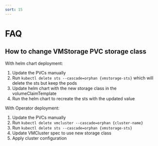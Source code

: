 ```yaml
---
sort: 15
---
```


# FAQ

## How to change VMStorage PVC storage class

With helm chart deployment:

1. Update the PVCs manually
2. Run `kubectl delete sts --cascade=orphan {vmstorage-sts}` which will delete the sts but keep the pods
3. Update helm chart with the new storage class in the volumeClaimTemplate
4. Run the helm chart to recreate the sts with the updated value

With Operator deployment:

1. Update the PVCs manually
2. Run `kubectl delete vmcluster --cascade=orphan {cluster-name}`
3. Run `kubectl delete sts --cascade=orphan {vmstorage-sts}`
4. Update VMCluster spec to use new storage class
5. Apply cluster configuration
